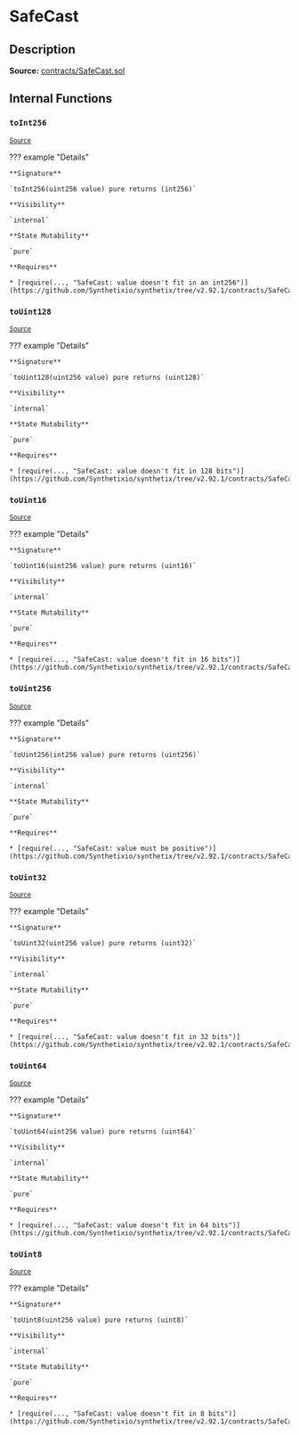 # SafeCast

## Description

**Source:** [contracts/SafeCast.sol](https://github.com/Synthetixio/synthetix/tree/v2.92.1/contracts/SafeCast.sol)

## Internal Functions

### `toInt256`

<sub>[Source](https://github.com/Synthetixio/synthetix/tree/v2.92.1/contracts/SafeCast.sol#L115)</sub>

??? example "Details"

    **Signature**

    `toInt256(uint256 value) pure returns (int256)`

    **Visibility**

    `internal`

    **State Mutability**

    `pure`

    **Requires**

    * [require(..., "SafeCast: value doesn't fit in an int256")](https://github.com/Synthetixio/synthetix/tree/v2.92.1/contracts/SafeCast.sol#L116)

### `toUint128`

<sub>[Source](https://github.com/Synthetixio/synthetix/tree/v2.92.1/contracts/SafeCast.sol#L31)</sub>

??? example "Details"

    **Signature**

    `toUint128(uint256 value) pure returns (uint128)`

    **Visibility**

    `internal`

    **State Mutability**

    `pure`

    **Requires**

    * [require(..., "SafeCast: value doesn't fit in 128 bits")](https://github.com/Synthetixio/synthetix/tree/v2.92.1/contracts/SafeCast.sol#L32)

### `toUint16`

<sub>[Source](https://github.com/Synthetixio/synthetix/tree/v2.92.1/contracts/SafeCast.sol#L76)</sub>

??? example "Details"

    **Signature**

    `toUint16(uint256 value) pure returns (uint16)`

    **Visibility**

    `internal`

    **State Mutability**

    `pure`

    **Requires**

    * [require(..., "SafeCast: value doesn't fit in 16 bits")](https://github.com/Synthetixio/synthetix/tree/v2.92.1/contracts/SafeCast.sol#L77)

### `toUint256`

<sub>[Source](https://github.com/Synthetixio/synthetix/tree/v2.92.1/contracts/SafeCast.sol#L103)</sub>

??? example "Details"

    **Signature**

    `toUint256(int256 value) pure returns (uint256)`

    **Visibility**

    `internal`

    **State Mutability**

    `pure`

    **Requires**

    * [require(..., "SafeCast: value must be positive")](https://github.com/Synthetixio/synthetix/tree/v2.92.1/contracts/SafeCast.sol#L104)

### `toUint32`

<sub>[Source](https://github.com/Synthetixio/synthetix/tree/v2.92.1/contracts/SafeCast.sol#L61)</sub>

??? example "Details"

    **Signature**

    `toUint32(uint256 value) pure returns (uint32)`

    **Visibility**

    `internal`

    **State Mutability**

    `pure`

    **Requires**

    * [require(..., "SafeCast: value doesn't fit in 32 bits")](https://github.com/Synthetixio/synthetix/tree/v2.92.1/contracts/SafeCast.sol#L62)

### `toUint64`

<sub>[Source](https://github.com/Synthetixio/synthetix/tree/v2.92.1/contracts/SafeCast.sol#L46)</sub>

??? example "Details"

    **Signature**

    `toUint64(uint256 value) pure returns (uint64)`

    **Visibility**

    `internal`

    **State Mutability**

    `pure`

    **Requires**

    * [require(..., "SafeCast: value doesn't fit in 64 bits")](https://github.com/Synthetixio/synthetix/tree/v2.92.1/contracts/SafeCast.sol#L47)

### `toUint8`

<sub>[Source](https://github.com/Synthetixio/synthetix/tree/v2.92.1/contracts/SafeCast.sol#L91)</sub>

??? example "Details"

    **Signature**

    `toUint8(uint256 value) pure returns (uint8)`

    **Visibility**

    `internal`

    **State Mutability**

    `pure`

    **Requires**

    * [require(..., "SafeCast: value doesn't fit in 8 bits")](https://github.com/Synthetixio/synthetix/tree/v2.92.1/contracts/SafeCast.sol#L92)
